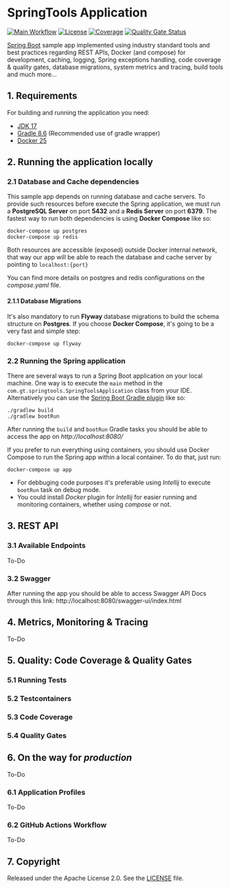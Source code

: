 # SpringTools Application

[![Main Workflow](https://github.com/gustavotiengo/spring-boot-tools-and-patterns/actions/workflows/main.yml/badge.svg)](https://github.com/gustavotiengo/springtools/actions/workflows/main.yml)
[![License](http://img.shields.io/:license-apache-blue.svg)](http://www.apache.org/licenses/LICENSE-2.0.html)
[![Coverage](https://sonarcloud.io/api/project_badges/measure?project=gustavotiengo_springtools&metric=coverage)](https://sonarcloud.io/summary/new_code?id=gustavotiengo_springtools)
[![Quality Gate Status](https://sonarcloud.io/api/project_badges/measure?project=gustavotiengo_springtools&metric=alert_status)](https://sonarcloud.io/summary/new_code?id=gustavotiengo_springtools)

[Spring Boot](http://projects.spring.io/spring-boot/) sample app implemented using industry standard tools and best practices regarding REST APIs, 
Docker (and compose) for development, caching, logging, Spring exceptions handling, code coverage & quality gates, 
database migrations, system metrics and tracing, build tools and much more...

## 1. Requirements

For building and running the application you need:

- [JDK 17](https://openjdk.org/projects/jdk/17/)
- [Gradle 8.6](https://gradle.org/) (Recommended use of gradle wrapper)
- [Docker 25](https://docs.docker.com/engine/release-notes/25.0/)

## 2. Running the application locally

### 2.1 Database and Cache dependencies
This sample app depends on running database and cache servers. To provide such resources before execute the Spring 
application, we must run a **PostgreSQL Server** on port **5432** and a **Redis Server** on port **6379**. The fastest way to
run both dependencies is using **Docker Compose** like so:
```shell
docker-compose up postgres
docker-compose up redis
```
Both resources are accessible (exposed) outside Docker internal network, that way our app will be able to reach the 
database and cache server by pointing to `localhost:{port}`

You can find more details on postgres and redis configurations on the
_compose.yaml_ file. 

#### 2.1.1 Database Migrations
It's also mandatory to run **Flyway** database migrations to build the schema structure on **Postgres**. If you choose 
**Docker Compose**, it's going to be a very fast and simple step: 
```shell
docker-compose up flyway
```

### 2.2 Running the Spring application
There are several ways to run a Spring Boot application on your local machine. One way is to execute the `main` method
in the `com.gt.springtools.SpringToolsApplication` class from your IDE. Alternatively you can use the 
[Spring Boot Gradle plugin](https://docs.spring.io/spring-boot/docs/current/reference/html/build-tool-plugins.html#build-tool-plugins.gradle) like so:
```shell
./gradlew build
./gradlew bootRun
```
After running the `build` and `bootRun` Gradle tasks you should be able to access the app on _http://localhost:8080/_

If you prefer to run everything using containers, you should use Docker Compose to run the Spring app within a 
local container. To do that, just run:
```shell
docker-compose up app
```
- For debbuging code purposes it's preferable using _Intellij_ to execute `bootRun` task on debug mode.
- You could install _Docker_ plugin for _Intellij_ for easier running and monitoring containers, whether using _compose_ 
  or not.
## 3. REST API
### 3.1 Available Endpoints
To-Do
### 3.2 Swagger
After running the app you should be able to access Swagger API Docs through this link: http://localhost:8080/swagger-ui/index.html
## 4. Metrics, Monitoring & Tracing
To-Do
## 5. Quality: Code Coverage & Quality Gates
### 5.1 Running Tests
### 5.2 Testcontainers
### 5.3 Code Coverage
### 5.4 Quality Gates
## 6. On the way for _production_
To-Do
### 6.1 Application Profiles
To-Do
### 6.2 GitHub Actions Workflow
To-Do
## 7. Copyright
Released under the Apache License 2.0. See the [LICENSE](https://github.com/codecentric/springboot-sample-app/blob/master/LICENSE) file.